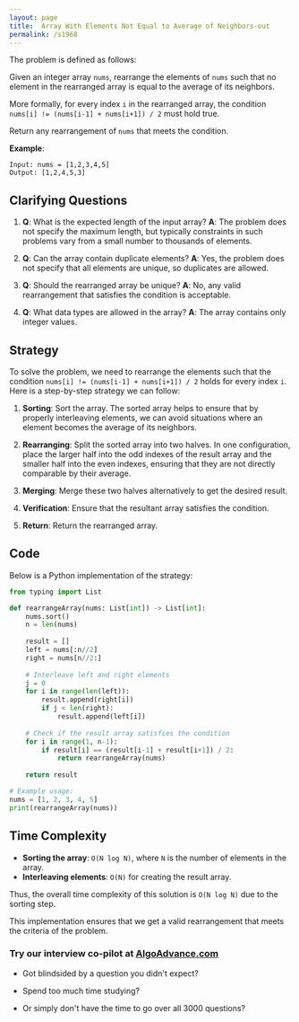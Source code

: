 ```yaml
---
layout: page
title:  Array With Elements Not Equal to Average of Neighbors-out
permalink: /s1968
---
```


The problem is defined as follows:

Given an integer array `nums`, rearrange the elements of `nums` such that no element in the rearranged array is equal to the average of its neighbors.

More formally, for every index `i` in the rearranged array, the condition `nums[i] != (nums[i-1] + nums[i+1]) / 2` must hold true.

Return any rearrangement of `nums` that meets the condition.

**Example**:
```
Input: nums = [1,2,3,4,5]
Output: [1,2,4,5,3]
```

## Clarifying Questions

1. **Q**: What is the expected length of the input array?
   **A**: The problem does not specify the maximum length, but typically constraints in such problems vary from a small number to thousands of elements.

2. **Q**: Can the array contain duplicate elements?
   **A**: Yes, the problem does not specify that all elements are unique, so duplicates are allowed.

3. **Q**: Should the rearranged array be unique?
   **A**: No, any valid rearrangement that satisfies the condition is acceptable.

4. **Q**: What data types are allowed in the array?
   **A**: The array contains only integer values.

## Strategy

To solve the problem, we need to rearrange the elements such that the condition `nums[i] != (nums[i-1] + nums[i+1]) / 2` holds for every index `i`. Here is a step-by-step strategy we can follow:

1. **Sorting**: Sort the array. The sorted array helps to ensure that by properly interleaving elements, we can avoid situations where an element becomes the average of its neighbors.
  
2. **Rearranging**: Split the sorted array into two halves. In one configuration, place the larger half into the odd indexes of the result array and the smaller half into the even indexes, ensuring that they are not directly comparable by their average.

3. **Merging**: Merge these two halves alternatively to get the desired result.

4. **Verification**: Ensure that the resultant array satisfies the condition. 

5. **Return**: Return the rearranged array.

## Code

Below is a Python implementation of the strategy:

```python
from typing import List

def rearrangeArray(nums: List[int]) -> List[int]:
    nums.sort()
    n = len(nums)
    
    result = []
    left = nums[:n//2]
    right = nums[n//2:]
    
    # Interleave left and right elements
    j = 0
    for i in range(len(left)):
        result.append(right[i])
        if j < len(right):
            result.append(left[i])
  
    # Check if the result array satisfies the condition
    for i in range(1, n-1):
        if result[i] == (result[i-1] + result[i+1]) / 2:
            return rearrangeArray(nums)
    
    return result

# Example usage:
nums = [1, 2, 3, 4, 5]
print(rearrangeArray(nums))
```

## Time Complexity

- **Sorting the array**: `O(N log N)`, where `N` is the number of elements in the array.
- **Interleaving elements**: `O(N)` for creating the result array.

Thus, the overall time complexity of this solution is `O(N log N)` due to the sorting step.

This implementation ensures that we get a valid rearrangement that meets the criteria of the problem.


### Try our interview co-pilot at [AlgoAdvance.com](https://algoAdvance.com)

- Got blindsided by a question you didn't expect?

- Spend too much time studying?

- Or simply don't have the time to go over all 3000 questions?

